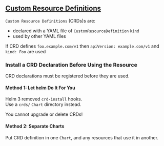 ## [Custom Resource Definitions](https://helm.sh/docs/topics/chart_best_practices/custom_resource_definitions/)

`Custom Resource Definitions` (CRDs)s are:
* declared with a YAML file of `CustomResourceDefinition` `kind`
* used by other YAML files

If CRD defines `foo.example.com/v1` then `apiVersion: example.com/v1` and `kind: Foo` are used

### Install a CRD Declaration Before Using the Resource

CRD declarations must be registered before they are used.  

#### Method 1: Let helm Do It For You

Helm 3 removed `crd-install` hooks.  
Use a `crds/` `Chart` directory instead.  

You cannot upgrade or delete CRDs!  

#### Method 2: Separate Charts

Put CRD definition in one `Chart`, and any resources that use it in another.
